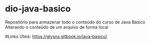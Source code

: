 # dio-java-basico
Repositório para armazenar todo o conteúdo do curso de Java Básico
Alterando o conteúdo de um arquivo de forma local

#Links Úteis:
https://glysns.gitbook.io/java-basico/
